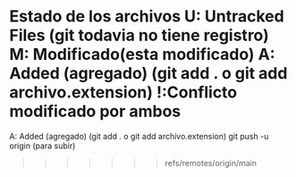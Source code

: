 Estado de los archivos
U: Untracked Files (git todavia no tiene registro)
M: Modificado(esta modificado)
A: Added (agregado) (git add . o git add archivo.extension)
!:Conflicto modificado por ambos
=======
A: Added (agregado) (git add . o git add archivo.extension)
git push -u origin (para subir)
>>>>>>> refs/remotes/origin/main
